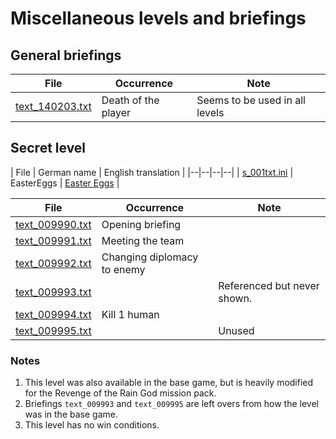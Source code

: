 # Miscellaneous levels and briefings

## General briefings

| File | Occurrence | Note |
|--|--|--|
| [text_140203.txt](../translations/english/data_m/c1_txt/c1_fhll/text_140203.txt) | Death of the player | Seems to be used in all levels |


## Secret level

| File | German name | English translation |
|--|--|--|--|
| [s_001txt.ini](../translations/english/data_m/s_001txt.ini) | EasterEggs | [Easter Eggs](#) |

| File | Occurrence | Note |
|--|--|--|
| [text_009990.txt](../translations/english/data_m/c1_txt/c1_fhll/text_009990.txt) | Opening briefing |  |
| [text_009991.txt](../translations/english/data_m/c1_txt/c1_fhll/text_009991.txt) | Meeting the team |  |
| [text_009992.txt](../translations/english/data_m/c1_txt/c1_fhll/text_009992.txt) | Changing diplomacy to enemy |  |
| [text_009993.txt](../translations/english/data_m/c1_txt/c1_fhll/text_009993.txt) | | Referenced but never shown. |
| [text_009994.txt](../translations/english/data_m/c1_txt/c1_fhll/text_009994.txt) | Kill 1 human |  |
| [text_009995.txt](../translations/english/data_m/c1_txt/c1_fhll/text_009995.txt) | | Unused |

### Notes

1. This level was also available in the base game, but is heavily modified for the Revenge of the Rain God mission pack.
2. Briefings `text_009993` and `text_009995` are left overs from how the level was in the base game.
3. This level has no win conditions.
